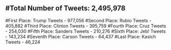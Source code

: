 #Total Number of Tweets: 2,495,978 
---
#First Place: Trump Tweets - 977,056
#Second Place: Rubio Tweets - 405,882
#Third Place: Clinton Tweets - 395,759
#Fourth Place: Cruz Tweets - 254,030
#Fifth Place: Sanders Tweets - 210,276
#Sixth Place: Jeb! Tweets - 143,234
#Seventh Place: Carson Tweets - 64,437
#Last Place: Kasich Tweets - 46,224

